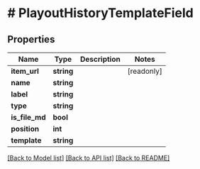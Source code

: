 # # PlayoutHistoryTemplateField

## Properties

Name | Type | Description | Notes
------------ | ------------- | ------------- | -------------
**item_url** | **string** |  | [readonly]
**name** | **string** |  |
**label** | **string** |  |
**type** | **string** |  |
**is_file_md** | **bool** |  |
**position** | **int** |  |
**template** | **string** |  |

[[Back to Model list]](../../README.md#models) [[Back to API list]](../../README.md#endpoints) [[Back to README]](../../README.md)
